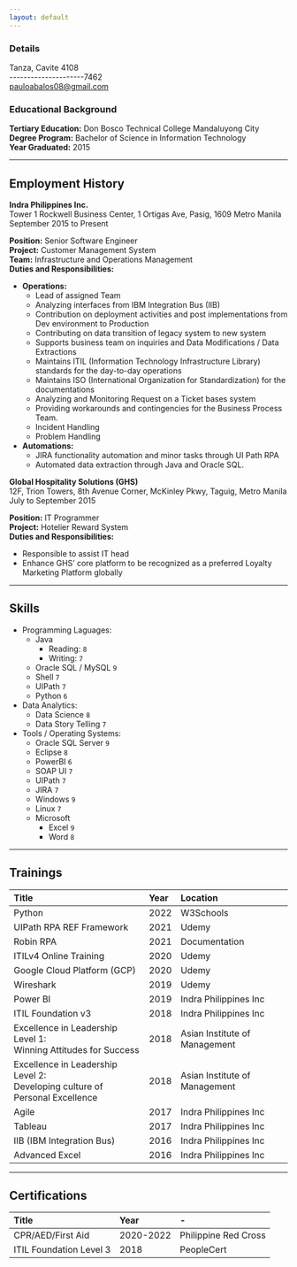 ```yaml
---
layout: default
---
```


### Details

Tanza, Cavite 4108 <br>
---------------------7462 <br>
pauloabalos08@gmail.com <br>

### Educational Background

**Tertiary Education:** Don Bosco Technical College Mandaluyong City <br>
**Degree Program:** Bachelor of Science in Information Technology <br>
**Year Graduated:** 2015 <br>

* * *

## Employment History
**Indra Philippines Inc.** <br>
Tower 1 Rockwell Business Center, 1 Ortigas Ave, Pasig, 1609 Metro Manila <br>
September 2015 to Present

**Position:** Senior Software Engineer <br>
**Project:** Customer Management System <br>
**Team:** Infrastructure and Operations Management <br>
**Duties and Responsibilities:** <br>
- **Operations:**
  -	Lead of assigned Team
  - Analyzing interfaces from IBM Integration Bus (IIB)
  - Contribution on deployment activities and post implementations from Dev environment to Production
  - Contributing on data transition of legacy system to new system
  - Supports business team on inquiries and Data Modifications / Data Extractions
  - Maintains ITIL (Information Technology Infrastructure Library) standards for the day-to-day operations
  - Maintains ISO (International Organization for Standardization) for the documentations
  - Analyzing and Monitoring Request on a Ticket bases system
  - Providing workarounds and contingencies for the Business Process Team.
  - Incident Handling
  - Problem Handling
- **Automations:**
  - JIRA functionality automation and minor tasks through UI Path RPA
  - Automated data extraction through Java and Oracle SQL.


**Global Hospitality Solutions (GHS)** <br>
12F, Trion Towers, 8th Avenue Corner, McKinley Pkwy, Taguig, Metro Manila <br>
July to September 2015 <br>

**Position:** IT Programmer <br>
**Project:** Hotelier Reward System <br>
**Duties and Responsibilities:**
-	Responsible to assist IT head
-	Enhance GHS’ core platform to be recognized as a preferred Loyalty Marketing Platform globally

* * *

## Skills
- Programming Laguages:
  - Java 
    - Reading: `8`
    - Writing: `7`
  - Oracle SQL / MySQL `9`
  - Shell `7`
  - UIPath `7`
  - Python `6`
- Data Analytics:
  - Data Science `8`
  - Data Story Telling `7`
- Tools / Operating Systems:
  - Oracle SQL Server `9`
  - Eclipse `8`
  - PowerBI `6`
  - SOAP UI `7`
  - UIPath `7`
  - JIRA `7`
  - Windows `9`
  - Linux `7`
  - Microsoft 
    - Excel `9`
    - Word `8`

* * *

## Trainings

| Title        | Year          | Location |
|:-------------|:------------------|:------|
|Python|2022|W3Schools|
|UIPath RPA REF Framework|2021|Udemy|
|Robin RPA|2021|Documentation|
|ITILv4 Online Training|2020|Udemy|
|Google Cloud Platform (GCP)|2020|Udemy|
|Wireshark|2019|Udemy|
|Power BI|2019|Indra Philippines Inc|
|ITIL Foundation v3|2018|Indra Philippines Inc|
|Excellence in Leadership Level 1:<br> Winning Attitudes for Success|2018|Asian Institute of Management|
|Excellence in Leadership Level 2:<br> Developing culture of Personal Excellence|2018|Asian Institute of Management|
|Agile|2017|Indra Philippines Inc|
|Tableau|2017|Indra Philippines Inc|
|IIB (IBM Integration Bus)|2016|Indra Philippines Inc|
|Advanced Excel|2016|Indra Philippines Inc|

* * *

## Certifications

| Title        | Year          | - |         
|:-------------|:------------------|:------|
|CPR/AED/First Aid|2020-2022|Philippine Red Cross|
|ITIL Foundation Level 3|2018|PeopleCert|


